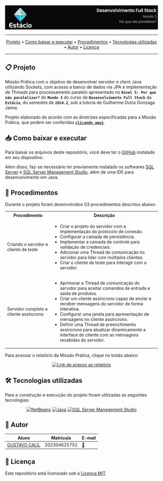 ![Capa do projeto com logo da Estácio](logo_m5.svg)

<div align="center">

---

[Projeto](#-projeto) • [Como baixar e executar](#-como-baixar-e-executar) • [Procedimentos](#-procedimentos) • [Tecnologias utilizadas](#-tecnologias-utilizadas) • [Autor](#-autor) • [Licença](#-licença)

---

</div>

## 📋 Projeto

Missão Prática com o objetivo de desenvolver servidor e client Java utilizando Sockets, com acesso a banco de dados via JPA e implementação de Threads para processamento paralelo apresentado no **`Nível 5: Por que não paralelizar?`** do **`Mundo 3`** do curso de **`Desenvolvimento Full Stack`** da **`Estácio`**, do semestre de **`2024.2`**, sob a tutoria de Guilherme Dutra Gonzaga Jaime.

Projeto elaborado de acordo com as diretrizes especificadas para a Missão Prática, que podem ser conferidas [**`clicando aqui`**](https://sway.cloud.microsoft/s/6eQbYBJ7lKlCFXm9/embed).

## 📥 Como baixar e executar

Para baixar os arquivos deste repositório, você deve ter o [GitHub](https://github.com/) instalado em seu dispositivo.



Além disso, faz-se necessário ter previamente instalado os softwares [SQL Server](https://www.microsoft.com/pt-br/sql-server/sql-server-downloads) e [SQL Server Management Studio](https://learn.microsoft.com/en-us/sql/ssms/download-sql-server-management-studio-ssms?view=sql-server-ver16#download-ssms), além de uma IDE para desenvolvimento em Java.

## 🔗 Procedimentos

Durante o projeto foram desenvolvidos 03 procedimentos descritos abaixo:

<table>
  <tr>
    <th>Procedimento</th>
    <th>Descrição</th>
  </tr>
  <tr>
    <td>Criando o servidor e cliente de teste</td>
    <td>
      <ul>
        <li>Criar o projeto do servidor com a implementação do protocolo de conexão.</li>
        <li>Configurar a camada de persistência.</li>
        <li>Implementar a camada de controle para validação de credenciais.</li>
        <li>Adicionar uma Thread de comunicação no servidor para lidar com múltiplos clientes.</li>
        <li>Criar o cliente de teste para interagir com o servidor.</li>
      </ul>
    </td>
  </tr>
  <tr>
    <td>Servidor completo e cliente assíncrono</td>
    <td>
      <ul>
        <li>Aprimorar a Thread de comunicação do servidor para aceitar comandos de entrada e saída de produtos.</li>
        <li>Criar um cliente assíncrono capaz de enviar e receber mensagens do servidor de forma interativa.</li>
        <li>Configurar uma janela para apresentação de mensagens no cliente assíncrono.</li>
        <li>Definir uma Thread de preenchimento assíncrono para atualizar dinamicamente a interface do cliente com as mensagens recebidas do servidor.</li>
      </ul>
    </td>
  </tr>
</table>

Para acessar o relatório da Missão Prática, clique no botão abaixo:

<div align="center">

[![Link de acesso ao relatório](https://img.shields.io/badge/-Acesse%20o%20relatório-000000?style=for-the-badge)](./Universidade%20Estácio%20de%20Sá%20P3%20-%20M5.pdf)

</div>

## 🛠 Tecnologias utilizadas

Para a construção e execução do projeto foram utilizadas as seguintes tecnologias:

<div align="center">

[![NetBeans](https://img.shields.io/badge/-NetBeans-1B6AC6?style=for-the-badge&logo=apachenetbeanside&logoColor=white)](https://netbeans.apache.org/front/main/download/index.html) [![Java](https://img.shields.io/badge/-Java-e82d2c?style=for-the-badge&logo=java&logoColor=white)](https://www.oracle.com/br/java/technologies/downloads/) [![SQL Server Management Studio](https://img.shields.io/badge/-SQL%20Server%20Management%20Studio-2f2f2f?style=for-the-badge)](https://learn.microsoft.com/en-us/sql/ssms/download-sql-server-management-studio-ssms?view=sql-server-ver16#download-ssms)

</div>

## 👥 Autor

| Aluno                                                  | Matrícula    | E-mail                                      |
| ------------------------------------------------------ | ------------ | ------------------------------------------- |
| [GUSTAVO CALIL](https://github.com/gustavocalil-github) | 202304625751 | [📧](mailto:202304625751@alunos.estacio.br) |

## 📃 Licença

Este repositório está licensiado sob a [Licença MIT](./LICENSE).

<div align=center>

</div>
